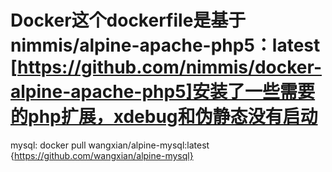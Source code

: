 # Docker这个dockerfile是基于nimmis/alpine-apache-php5：latest [https://github.com/nimmis/docker-alpine-apache-php5]安装了一些需要的php扩展，xdebug和伪静态没有启动
mysql: docker pull wangxian/alpine-mysql:latest  {https://github.com/wangxian/alpine-mysql}

